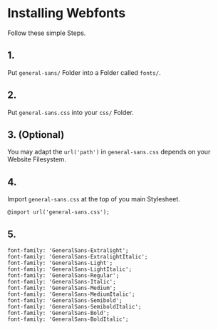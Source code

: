 # Installing Webfonts
Follow these simple Steps.

## 1.
Put `general-sans/` Folder into a Folder called `fonts/`.

## 2.
Put `general-sans.css` into your `css/` Folder.

## 3. (Optional)
You may adapt the `url('path')` in `general-sans.css` depends on your Website Filesystem.

## 4.
Import `general-sans.css` at the top of you main Stylesheet.

```
@import url('general-sans.css');
```

## 5.


```
font-family: 'GeneralSans-Extralight';
font-family: 'GeneralSans-ExtralightItalic';
font-family: 'GeneralSans-Light';
font-family: 'GeneralSans-LightItalic';
font-family: 'GeneralSans-Regular';
font-family: 'GeneralSans-Italic';
font-family: 'GeneralSans-Medium';
font-family: 'GeneralSans-MediumItalic';
font-family: 'GeneralSans-Semibold';
font-family: 'GeneralSans-SemiboldItalic';
font-family: 'GeneralSans-Bold';
font-family: 'GeneralSans-BoldItalic';
```

